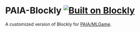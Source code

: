 # PAIA-Blockly [![Built on Blockly](https://tinyurl.com/built-on-blockly)](https://github.com/google/blockly)

A customized version of Blockly for [PAIA/MLGame](https://github.com/PAIA-Playful-AI-Arena/MLGame).
